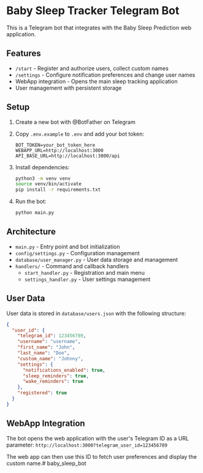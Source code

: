 # Baby Sleep Tracker Telegram Bot

This is a Telegram bot that integrates with the Baby Sleep Prediction web application.

## Features

- `/start` - Register and authorize users, collect custom names
- `/settings` - Configure notification preferences and change user names
- WebApp integration - Opens the main sleep tracking application
- User management with persistent storage

## Setup

1. Create a new bot with @BotFather on Telegram
2. Copy `.env.example` to `.env` and add your bot token:
   ```
   BOT_TOKEN=your_bot_token_here
   WEBAPP_URL=http://localhost:3000
   API_BASE_URL=http://localhost:3000/api
   ```

3. Install dependencies:
   ```bash
   python3 -m venv venv
   source venv/bin/activate
   pip install -r requirements.txt
   ```

4. Run the bot:
   ```bash
   python main.py
   ```

## Architecture

- `main.py` - Entry point and bot initialization
- `config/settings.py` - Configuration management
- `database/user_manager.py` - User data storage and management
- `handlers/` - Command and callback handlers
  - `start_handler.py` - Registration and main menu
  - `settings_handler.py` - User settings management

## User Data

User data is stored in `database/users.json` with the following structure:
```json
{
  "user_id": {
    "telegram_id": 123456789,
    "username": "username",
    "first_name": "John",
    "last_name": "Doe",
    "custom_name": "Johnny",
    "settings": {
      "notifications_enabled": true,
      "sleep_reminders": true,
      "wake_reminders": true
    },
    "registered": true
  }
}
```

## WebApp Integration

The bot opens the web application with the user's Telegram ID as a URL parameter:
`http://localhost:3000?telegram_user_id=123456789`

The web app can then use this ID to fetch user preferences and display the custom name.# baby_sleep_bot
